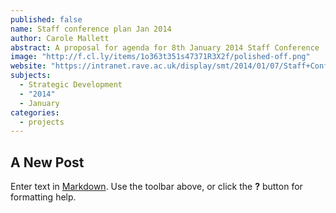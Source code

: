 ```yaml
---
published: false
name: Staff conference plan Jan 2014
author: Carole Mallett
abstract: A proposal for agenda for 8th January 2014 Staff Conference
image: "http://f.cl.ly/items/1o363t351s47371R3X2f/polished-off.png"
website: "https://intranet.rave.ac.uk/display/smt/2014/01/07/Staff+Conference+Agenda+8th+January+2014"
subjects: 
  - Strategic Development
  - "2014"
  - January
categories: 
  - projects
---
```


## A New Post

Enter text in [Markdown](http://daringfireball.net/projects/markdown/). Use the toolbar above, or click the **?** button for formatting help.
